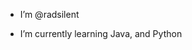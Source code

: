 - I’m @radsilent

- I’m currently learning Java, and Python


<!---
radsilent/radsilent is a ✨ special ✨ repository because its `README.md` (this file) appears on your GitHub profile.
You can click the Preview link to take a look at your changes.
--->
